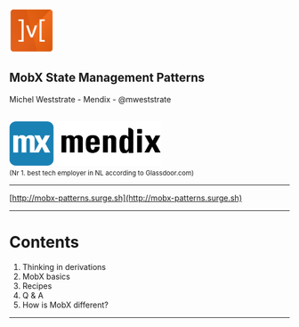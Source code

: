 <img src="img/mobx2.png" height="80px" />

## MobX State Management Patterns

Michel Weststrate - Mendix - @mweststrate
<br/><br/>

<img src="img/mendix-logo.png" height="80px" /><br/>
<small>(Nr 1. best tech employer in NL according to Glassdoor.com)</small>

---

[http://mobx-patterns.surge.sh](http://mobx-patterns.surge.sh)

---

# Contents

1. Thinking in derivations
2. MobX basics
4. Recipes
5. Q & A
3. How is MobX different?


---



